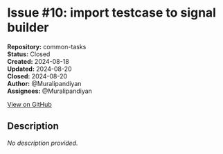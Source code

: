 # Issue #10: import testcase to signal builder

**Repository:** common-tasks  
**Status:** Closed  
**Created:** 2024-08-18  
**Updated:** 2024-08-20  
**Closed:** 2024-08-20  
**Author:** @Muralipandiyan  
**Assignees:** @Muralipandiyan  

[View on GitHub](https://github.com/Simtestlab/common-tasks/issues/10)

## Description

*No description provided.*